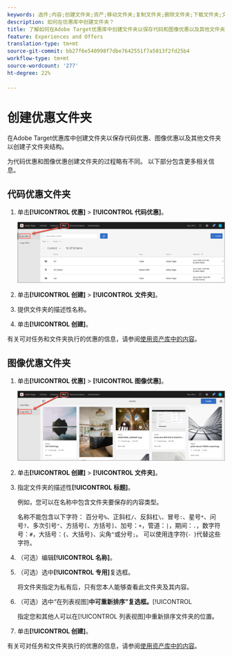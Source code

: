 ```yaml
---
keywords: 选件;内容;创建文件夹;资产;移动文件夹;复制文件夹;删除文件夹;下载文件夹;文件夹
description: 如何在优惠库中创建文件夹？
title: 了解如何在Adobe Target优惠库中创建文件夹以保存代码和图像优惠以及其他文件夹。
feature: Experiences and Offers
translation-type: tm+mt
source-git-commit: bb27f6e540998f7dbe7642551f7a5013f2fd25b4
workflow-type: tm+mt
source-wordcount: '277'
ht-degree: 22%

---
```



# 创建优惠文件夹

在Adobe Target优惠库中创建文件夹以保存代码优惠、图像优惠以及其他文件夹以创建子文件夹结构。

为代码优惠和图像优惠创建文件夹的过程略有不同。 以下部分包含更多相关信息。

## 代码优惠文件夹

1. 单击&#x200B;**[!UICONTROL 优惠]** > **[!UICONTROL 代码优惠]**。

   ![代码优惠选项卡](/help/c-experiences/c-manage-content/assets/code-offers-tab.png)

1. 单击&#x200B;**[!UICONTROL 创建]** > **[!UICONTROL 文件夹]**。

1. 提供文件夹的描述性名称。

1. 单击&#x200B;**[!UICONTROL 创建]**。

有关可对任务和文件夹执行的优惠的信息，请参阅[使用资产库中的内容](/help/c-experiences/c-manage-content/assets-working.md)。

## 图像优惠文件夹

1. 单击&#x200B;**[!UICONTROL 优惠]** > **[!UICONTROL 图像优惠]**。

   ![图像优惠选项卡](/help/c-experiences/c-manage-content/assets/image-offers-tab.png)

1. 单击&#x200B;**[!UICONTROL 创建]** > **[!UICONTROL 文件夹]**。
1. 指定文件夹的描述性&#x200B;**[!UICONTROL 标题]**。

   例如，您可以在名称中包含文件夹要保存的内容类型。

   名称不能包含以下字符： 百分号`%`、正斜杠`/`、反斜杠`\`、冒号`:`、星号`*`、问号`?`、多次引号`"`、方括号`[`、方括号`]`、加号：`+`，管道：`|`，期间：`.`，数字符号：`#`，大括号：`{`、大括号`}`、尖角`^`或分号`;`。 可以使用连字符(`- `)代替这些字符。

1. （可选）编辑&#x200B;**[!UICONTROL 名称]**。
1. （可选）选中&#x200B;**[!UICONTROL 专用]**&#x200B;复选框。

   将文件夹指定为私有后，只有您本人能够查看此文件夹及其内容。

1. （可选）选中“在列表视图&#x200B;]**中可重新排序”复选框。**[!UICONTROL 

   指定您和其他人可以在[!UICONTROL 列表视图]中重新排序文件夹的位置。

1. 单击&#x200B;**[!UICONTROL 创建]**。

有关可对任务和文件夹执行的优惠的信息，请参阅[使用资产库中的内容](/help/c-experiences/c-manage-content/assets-working.md)。
